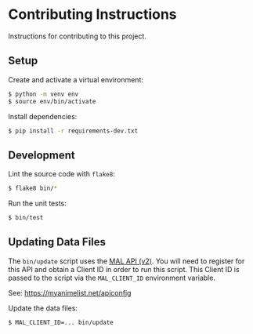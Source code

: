 # Contributing Instructions

Instructions for contributing to this project.

## Setup

Create and activate a virtual environment:
```sh
$ python -m venv env
$ source env/bin/activate
```

Install dependencies:
```sh
$ pip install -r requirements-dev.txt
```

## Development

Lint the source code with `flake8`:
```sh
$ flake8 bin/*
```

Run the unit tests:
```sh
$ bin/test
```

## Updating Data Files

The `bin/update` script uses the [MAL API (v2)]. You will need to register for
this API and obtain a Client ID in order to run this script. This Client ID is
passed to the script via the `MAL_CLIENT_ID` environment variable.

See: https://myanimelist.net/apiconfig

Update the data files:
```sh
$ MAL_CLIENT_ID=... bin/update
```

<!-- links -->

[MAL API (v2)]: https://myanimelist.net/apiconfig/references/api/v2
